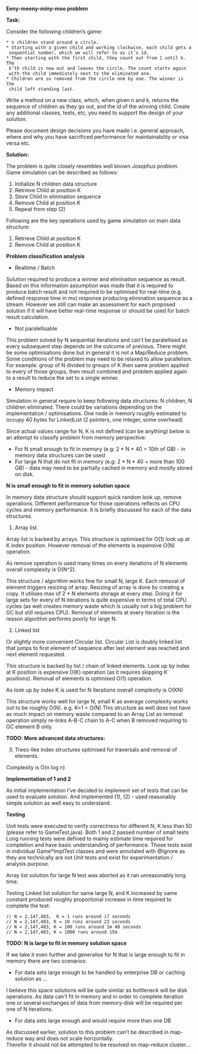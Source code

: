 **Eeny-meeny-miny-moe problem**

**Task:**
 
Consider the following children’s game:
 
    * n children stand around a circle. 
    * Starting with a given child and working clockwise, each child gets a 
     sequential number, which we will refer to as it’s id. 
    * Then starting with the first child, they count out from 1 until k. The 
     k’th child is now out and leaves the circle. The count starts again 
     with the child immediately next to the eliminated one.
    * Children are so removed from the circle one by one. The winner is the 
     child left standing last.
 
Write a method on a new class, which, when given n and k, returns the 
sequence of children as they go out, and the id of the winning child. Create any
additional classes, tests, etc, you need to support the design of your solution.
 
Please document design decisions you have made i.e. general approach, 
where and why you have sacrificed performance for maintainability or visa versa etc.

**Solution:**

The problem is quite closely resembles well known _Josephus problem_.
Game simulation can be described as follows:

1) Initialize N children data structure
2) Retrieve Child at position K
3) Store Child in elimination sequence
4) Remove Child at position K
5) Repeat from step (2)

Following are the key operations used by game simulation on main data structure:

1) Retrieve Child at position K
2) Remove Child at position K

**Problem classification analysis**

* Realtime / Batch

Solution required to produce a winner and elimination sequence as result. Based on this information assumption was made that it is required to produce batch result 
and not required to be optimised for real-time (e.g. defined response time in ms) response producing elimination sequence as a stream. 
However we still can make an assessment for each proposed solution if it will have better real-time response or should be used for batch result calculation.

* Not paralellisable

This problem solved by N sequential iterations and can't be paralellised as every subsequent step depends on the outcome of previous.
There might be some optimisations done but in general it is not a Map/Reduce problem. Some conditions of the problem may need to be relaxed to allow parallelism. 
For example: group of N divided to groups of K then same problem applied to every of those groups, 
then result combined and problem applied again to a result to reduce the set to a single winner.

* Memory impact

Simulation in general require to keep following data structures: N children, N children eliminated. There could be variations depending on the implementation / optimisations.
One node in memory roughly estimated to occupy 40 bytes for LinkedList (2 pointers, one Integer, some overhead)

Since actual values range for N, K is not defined (can be anything) below is an attempt to classify problem from memory perspective:

* For N small enough to fit in memory (e.g: 2 * N * 40 = 10th of GB) - in memory data structures can be used
* For large N that do not fit in memory (e.g: 2 * N * 40 = more than 100 GB) - data may need to be partially cached in memory and mostly stored on disk.


**N is small enough to fit in memory solution space**

In memory data structure should support quick random look up, remove operations.
Different performance for those operations reflects on CPU cycles and memory performance. It is briefly discussed for each of the data structures.

1) Array list. 

Array list is backed by arrays. This structure is optimised for O(1) look up at K index position. 
However removal of the elements is expensive O(N) operation. 

As remove operation is used many times on every iterations of N elements overall complexity is O(N^2).

This structure / algorithm works fine for small N, large K.
Each removal of element triggers resizing of array. Resizing of array is done by creating a copy. 
It utilises max of 2 * N elements storage at every step. Doing it for large sets for every of N iterations is quite expensive in terms of total CPU cycles 
(as well creates memory waste which is usually not a big problem for GC but still requires CPU).
Removal of elements at every iteration is the reason algorithm performs poorly for large N.

2) Linked list

Or slightly more convenient Circular list. Circular List is doubly linked list that jumps to first element of sequence after last element was reached and next element requested.

This structure is backed by list / chain of linked elements. 
Look up by index at K position is expensive O(K) operation (as it requires skipping K positions). 
Removal of elements is optimised O(1) operation. 

As look up by index K is used for N iterations overall complexity is O(KN)

This structure works well for large N, small K as average complexity works out to be roughly O(N). e.g. K=1 = O(N)
This structure as well does not have as much impact on memory waste compared to an Array List as removal operation simply 
re-links A-B-C chain to A-C when B removed requiring to GC element B only.

**TODO: More advanced data structures:**

3) Trees-like index structures optimised for traversals and removal of elements. 

Complexity is O(n log n)


**Implementation of 1 and 2**

As initial implementation I've decided to implement set of tests that can be used to evaluate solution. 
And implemented (1), (2) - used reasonably simple solution as well easy to understand. 

**Testing**

Unit tests were executed to verify correctness for different N, K less than 50 (please refer to GameTest.java). Both 1 and 2 passed number of small tests
Long running tests were defined to mainly estimate time required for completion and have basic understanding of performance. Those tests exist in
individual Game*ImplTest classes and were annotated with @Ignore as they are technically are not Unit tests and exist for experimentation / analysis purpose. 

Array list solution for large N test was aborted as it ran unreasonably long time:

Testing Linked list solution for same large N, and K increased by same constant produced roughly proportional increase in time required to complete the test:

    // N = 2,147,483,  K = 1 runs around 17 seconds
    // N = 2,147,483, K = 10 runs around 23 seconds
    // N = 2,147,483, K = 100 runs around 1m 40 seconds
    // N = 2,147,483, K = 1000 runs around 15m


**TODO: N is large to fit in memory solution space**

If we take it even further and generalise for N that is large enough to fit in memory there are two scenarios:

* For data sets large enough to be handled by enterprise DB or caching solution as ...

I believe this space solutions will be quite similar as bottleneck will be disk operations. As data can't fit in memory
and in order to complete iteration one or several exchanges of data from memory-disk will be required per one of N iterations.

* For data sets large enough and would require more than one DB

As discussed earlier, solution to this problem can't be described in map-reduce way and does not scale horizontally.  
Therefor it should not be attempted to be resolved on map-reduce cluster...
